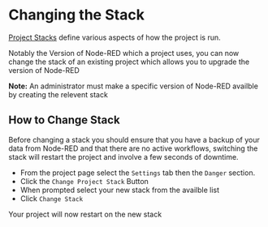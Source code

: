 # Changing the Stack
[Project Stacks](concepts#project-stack) define various aspects of how the project is run.

Notably the Version of Node-RED which a project uses, you can now change the stack of an existing project which allows you to upgrade the version of Node-RED

**Note:** An administrator must make a specific version of Node-RED availble by creating the relevent stack

## How to Change Stack
Before changing a stack you should ensure that you have a backup of your data from Node-RED and that there are no active workflows, switching the stack will restart the project and involve a few seconds of downtime.


- From the project page  select the `Settings` tab then  the `Danger` section.
- Click the `Change Project Stack` Button
- When prompted select your new stack from the availble list 
- Click `Change Stack`

Your project will now restart on the new stack


